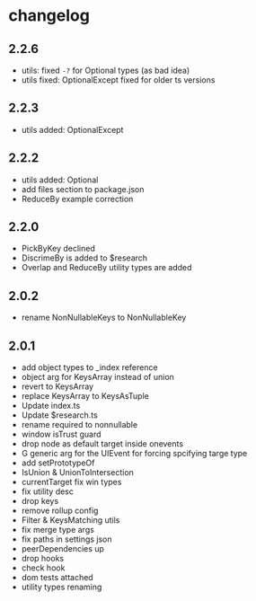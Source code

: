 # changelog

## 2.2.6 

 - utils: fixed `-?` for Optional types (as bad idea)
 - utils fixed: OptionalExcept fixed for older ts versions

## 2.2.3 

 - utils added: OptionalExcept

## 2.2.2 

 - utils added: Optional
 - add files section to package.json
 - ReduceBy example correction

## 2.2.0 

 - PickByKey declined
 - DiscrimeBy is added to $research
 - Overlap and ReduceBy utility types are added

## 2.0.2 

 - rename NonNullableKeys to NonNullableKey

## 2.0.1 

 - add object types to _index reference
 - object arg for KeysArray instead of union
 - revert to KeysArray
 - replace KeysArray to KeysAsTuple
 - Update index.ts
 - Update $research.ts
 - rename required to nonnullable
 - window isTrust guard
 - drop node as default target inside onevents
 - G generic arg for the UIEvent for forcing spcifying targe type 
 - add setPrototypeOf
 - IsUnion & UnionToIntersection
 - currentTarget fix win types
 - fix utility desc
 - drop keys
 - remove rollup config
 - Filter & KeysMatching utils
 - fix merge type args
 - fix paths in settings json
 - peerDependencies up
 - drop hooks
 - check hook
 - dom tests attached
 - utility types renaming